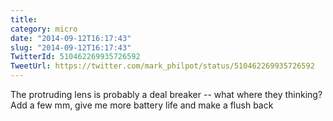 ```yaml
---
title: 
category: micro
date: "2014-09-12T16:17:43"
slug: "2014-09-12T16:17:43"
TwitterId: 510462269935726592
TweetUrl: https://twitter.com/mark_philpot/status/510462269935726592
---
```


The protruding lens is probably a deal breaker -- what where they thinking? Add
a few mm, give me more battery life and make a flush back
